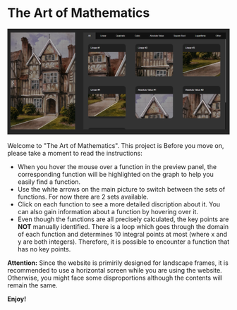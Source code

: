 # The Art of Mathematics

![Screenshot of the project](screenshots/1.png)

Welcome to "The Art of Mathematics". This project is  Before you move on, please take a moment to read the instructions:
  
* When you hover the mouse over a function in the preview panel, the corresponding function will be highlighted on the graph to help you easily find a function.
* Use the white arrows on the main picture to switch between the sets of functions. For now there are 2 sets available.
* Click on each function to see a more detailed discription about it. You can also gain information about a function by hovering over it.
* Even though the functions are all precisely calculated, the key points are <strong>NOT</strong> manually identified. There is a loop which goes through the domain of each function and determines 10 integral points at most (where x and y are both integers). Therefore, it is possible to encounter a function that has no key points.

__Attention:__
Since the website is primirily designed for landscape frames, it is recommended to use a horizontal screen while you are using the website. Otherwise, you might face some disproportions although the contents will remain the same.

**Enjoy!**
